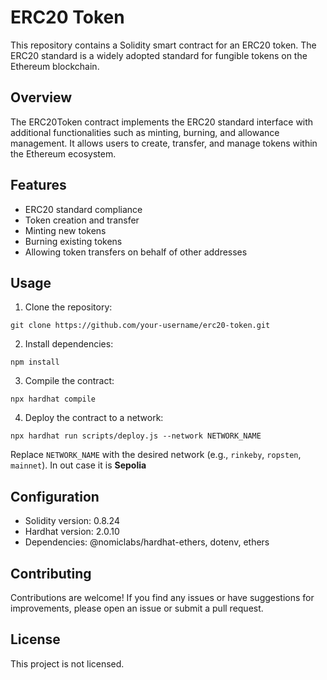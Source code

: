 # ERC20 Token

This repository contains a Solidity smart contract for an ERC20 token. The ERC20 standard is a widely adopted standard for fungible tokens on the Ethereum blockchain.

## Overview

The ERC20Token contract implements the ERC20 standard interface with additional functionalities such as minting, burning, and allowance management. It allows users to create, transfer, and manage tokens within the Ethereum ecosystem.

## Features

- ERC20 standard compliance
- Token creation and transfer
- Minting new tokens
- Burning existing tokens
- Allowing token transfers on behalf of other addresses

## Usage

1. Clone the repository:
```
git clone https://github.com/your-username/erc20-token.git
```

2. Install dependencies:
```
npm install
```

3. Compile the contract:
```
npx hardhat compile
```

4. Deploy the contract to a network:
```
npx hardhat run scripts/deploy.js --network NETWORK_NAME
```

Replace `NETWORK_NAME` with the desired network (e.g., `rinkeby`, `ropsten`, `mainnet`).
In out case it is **Sepolia**

## Configuration

- Solidity version: 0.8.24
- Hardhat version: 2.0.10
- Dependencies: @nomiclabs/hardhat-ethers, dotenv, ethers

## Contributing

Contributions are welcome! If you find any issues or have suggestions for improvements, please open an issue or submit a pull request.

## License

This project is not licensed.


